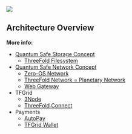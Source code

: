 ![](img/architecture_why_us.png)

## Architecture Overview

**More info:**

- [Quantum Safe Storage Concept](tftech:vdc_storage)
  - [ThreeFold Filesystem](threefold_filesystem)
- [Quantum Safe Network Concept](sdk:archi_qsnetwork)
  - [Zero-OS Network](sdk:capacity_network)
  - [ThreeFold Network = Planetary Network](sdk:archi_psnw)
  - [Web Gateway](sdk:archi_webgateway)
- TFGrid
  - [3Node](threefold:3node)
  - [ThreeFold Connect](threefold:tfconnect)
- Payments
  - [AutoPay](twin:autopay)
  - [TFGrid Wallet](cloud_wallet)